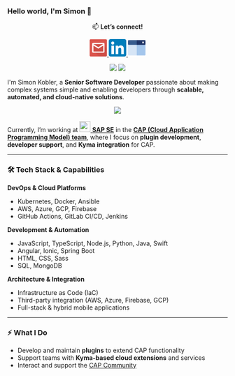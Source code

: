 ### Hello world, I'm Simon 👋  

<p align="center">
  📫 <b>Let’s connect!</b> 
</p>
<p align="center">
  <a href="mailto:github@kobler.me">
    <img src="./resources/icons/email.svg" width="40" alt="Email">
  </a>
  <a href="https://www.linkedin.com/in/simon-kobler/">
    <img src="./resources/icons/linkedin.svg" width="40" alt="LinkedIn">
  </a>
  <a href="https://simon.kobler.me">
    <img src="./resources/icons/website.svg" width="40" alt="Website">
  </a>
</p>

<p align="center">
  <img src="https://github-readme-stats.vercel.app/api?username=KoblerS&hide=contribs,prs" height="150">
  <img src="https://github-readme-stats.vercel.app/api/top-langs/?username=KoblerS" height="150">
</p>  

I'm Simon Kobler, a **Senior Software Developer** passionate about making complex systems simple and enabling developers through **scalable, automated, and cloud-native solutions**.  

<p align="center">
  <img src="./resources/gifs/landing.gif" width="500" />
</p>

Currently, I’m working at [<img src="https://www.sap.com/dam/application/shared/logos/sap_logo_rgb_onwhite_0300_0300.png" width="25" height="25"> **SAP SE**](https://sap.com) in the [**CAP (Cloud Application Programming Model) team**](https://cap.cloud.sap/docs/), where I focus on **plugin development**, **developer support**, and **Kyma integration** for CAP.

---

### 🛠️ Tech Stack & Capabilities

**DevOps & Cloud Platforms**
- Kubernetes, Docker, Ansible  
- AWS, Azure, GCP, Firebase  
- GitHub Actions, GitLab CI/CD, Jenkins  

**Development & Automation**
- JavaScript, TypeScript, Node.js, Python, Java, Swift  
- Angular, Ionic, Spring Boot  
- HTML, CSS, Sass  
- SQL, MongoDB  

**Architecture & Integration**
- Infrastructure as Code (IaC)  
- Third-party integration (AWS, Azure, Firebase, GCP)  
- Full-stack & hybrid mobile applications  

---

### ⚡ What I Do

- Develop and maintain **plugins** to extend CAP functionality  
- Support teams with **Kyma-based cloud extensions** and services  
- Interact and support the [CAP Community](https://github.com/cap-js)  
